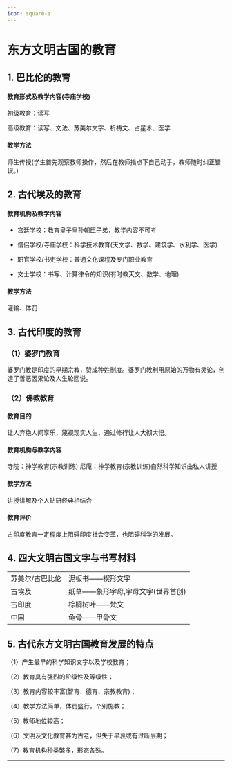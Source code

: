 ```yaml
---
icon: square-a
---
```




# 东方文明古国的教育



## 1. 巴比伦的教育



#### 教育形式及教学内容(寺庙学校)



初级教育：读写



高级教育：读写、文法、苏美尔文字、祈祷文、占星术、医学



#### 教学方法



师生传授(学生首先观察教师操作，然后在教师指点下自己动手，教师随时纠正错误。)



## 2. 古代埃及的教育



#### 教育机构及教学内容



- 宫廷学校：教育皇子皇孙朝臣子弟，教学内容不可考

- 僧侣学校/寺庙学校：科学技术教育(天文学、数学、建筑学、水利学、医学)

- 职官学校/书吏学校：普通文化课程及专门职业教育

- 文士学校：书写、计算律令的知识(有时教天文、数学、地理)



#### 教学方法



灌输、体罚



## 3. 古代印度的教育



### （1）婆罗门教育



婆罗门教是印度的早期宗教，赞成种姓制度。婆罗门教利用原始的万物有灵论，创造了善恶因果论及人生轮回说。



### （2）佛教教育



#### 教育目的



让人弃绝人间享乐，蔑视现实人生，通过修行让人大彻大悟。



#### 教育机构与教学内容



寺院：神学教育(宗教训练)
尼庵：神学教育(宗教训练)自然科学知识由私人讲授



#### 教学方法



讲授讲解及个人钻研经典相结合



#### 教育评价



古印度教育一定程度上阻碍印度社会变革，也阻碍科学的发展。



## 4. 四大文明古国文字与书写材料

|                 |                                   |
| --------------- | --------------------------------- |
| 苏美尔/古巴比伦 | 泥板书——楔形文字                  |
| 古埃及          | 纸草——象形字母,字母文字(世界首创) |
| 古印度          | 棕榈树叶——梵文                    |
| 中国            | 龟骨——甲骨文                      |



## 5. 古代东方文明古国教育发展的特点



（1）产生最早的科学知识文字以及学校教育；



（2）教育具有强烈的阶级性及等级性；



（3）教育内容较丰富(智育、德育、宗教教育)；



（4）教学方法简单，体罚盛行，个别施教；



（5）教师地位较高；



（6）文明及文化教育甚为古老，但失于早衰或有过断层期；



（7）教育机构种类繁多，形态各殊。

------